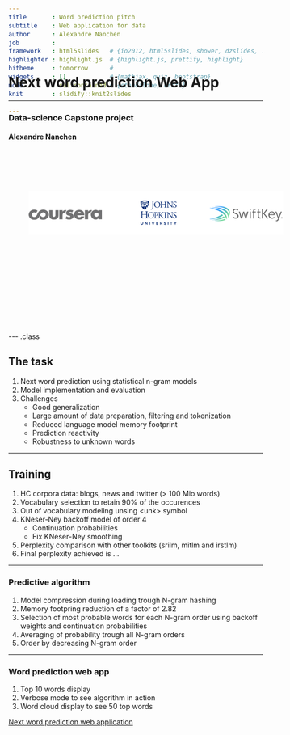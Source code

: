 ```yaml
---
title       : Word prediction pitch
subtitle    : Web application for data
author      : Alexandre Nanchen
job         : 
framework   : html5slides   # {io2012, html5slides, shower, dzslides, ...}
highlighter : highlight.js  # {highlight.js, prettify, highlight}
hitheme     : tomorrow      # 
widgets     : []            # {mathjax, quiz, bootstrap}
mode        : selfcontained # {standalone, draft}
knit        : slidify::knit2slides

---
```


## &nbsp;

<div id="outer" style="position:relative; top:-175px">  
    <h1>Next word prediction Web App</h1>
    <hr>
    <h3>Data-science Capstone project</h3>
    <h4>Alexandre Nanchen</h4>
    <img style="margin-left:40px;margin-top:80px;" src="images/logos.png">
</div>

--- .class 

## The task

1. Next word prediction using statistical n-gram models
2. Model implementation and evaluation
3. Challenges
   - Good generalization
   - Large amount of data preparation, filtering and tokenization
   - Reduced language model memory footprint
   - Prediction reactivity
   - Robustness to unknown words

---

## Training

1. HC corpora data: blogs, news and twitter (> 100 Mio words) 
2. Vocabulary selection to retain 90% of the occurences
3. Out of vocabulary modeling unsing \<unk\> symbol
4. KNeser-Ney backoff model of order 4
   - Continuation probabilities
   - Fix KNeser-Ney smoothing
5. Perplexity comparison with other toolkits (srilm, mitlm and irstlm)
6. Final perplexity achieved is ...

---

### Predictive algorithm

1. Model compression during loading trough N-gram hashing
2. Memory footpring reduction of a factor of 2.82
3. Selection of most probable words for each N-gram order using backoff weights and continuation probabilities
4. Averaging of probability trough all N-gram orders
5. Order by decreasing N-gram order

---

### Word prediction web app
1. Top 10 words display
2. Verbose mode to see algorithm in action
3. Word cloud display to see 50 top words

[Next word prediction web application]()
